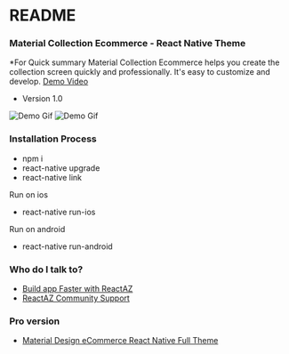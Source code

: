 # README #


### Material Collection Ecommerce - React Native Theme ###

*For Quick summary
Material Collection Ecommerce helps you create the collection screen quickly and professionally. It's easy to customize and develop. [Demo Video](https://www.youtube.com/watch?v=bvAij4A8EAw)
* Version 1.0

![Demo Gif](http://g.recordit.co/28yCIsoseq.gif)
![Demo Gif](http://g.recordit.co/7YGR2Q8e9u.gif)

### Installation Process ###

* npm i
* react-native upgrade
* react-native link

Run on ios
* react-native run-ios

Run on android
* react-native run-android


### Who do I talk to? ###
* [Build app Faster with ReactAZ](https://reactaz.com/?utm_source=github&utm_medium=talk2pro_material_collection)
* [ReactAZ Community Support](https://support.reactaz.com/?utm_source=github&utm_medium=talk2pro_material_collection)

### Pro version ###
* [Material Design eCommerce React Native Full Theme](https://reactaz.com/downloads/material-design-ecommerce-react-native-full-theme/?utm_source=github&utm_medium=free2pro_material_collection)
